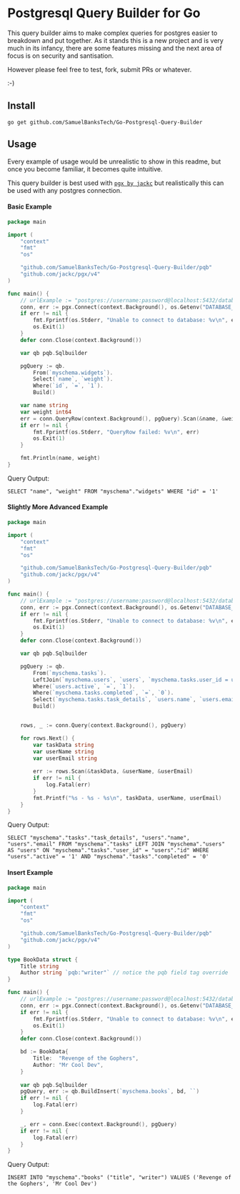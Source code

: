# Postgresql Query Builder for Go

This query builder aims to make complex queries for postgres easier to breakdown and put together. As it stands this is a new project and is very much in its infancy, there are some features missing and the next area of focus is on security and santisation. 

However please feel free to test, fork, submit PRs or whatever. 

:-)

## Install

`go get github.com/SamuelBanksTech/Go-Postgresql-Query-Builder`

## Usage

Every example of usage would be unrealistic to show in this readme, but once you become familiar, it becomes quite intuitive. 

This query builder is best used with [`pgx by jackc`](https://github.com/jackc/pgx) but realistically this can be used with any postgres connection.

#### Basic Example
```go
package main

import (
	"context"
	"fmt"
	"os"

	"github.com/SamuelBanksTech/Go-Postgresql-Query-Builder/pqb"
	"github.com/jackc/pgx/v4"
)

func main() {
	// urlExample := "postgres://username:password@localhost:5432/database_name"
	conn, err := pgx.Connect(context.Background(), os.Getenv("DATABASE_URL"))
	if err != nil {
		fmt.Fprintf(os.Stderr, "Unable to connect to database: %v\n", err)
		os.Exit(1)
	}
	defer conn.Close(context.Background())

	var qb pqb.Sqlbuilder

	pgQuery := qb.
		From(`myschema.widgets`).
		Select(`name`, `weight`).
		Where(`id`, `=`, `1`).
		Build()

	var name string
	var weight int64
	err = conn.QueryRow(context.Background(), pgQuery).Scan(&name, &weight)
	if err != nil {
		fmt.Fprintf(os.Stderr, "QueryRow failed: %v\n", err)
		os.Exit(1)
	}

	fmt.Println(name, weight)
}
```
Query Output:

`SELECT "name", "weight" FROM "myschema"."widgets" WHERE "id" = '1'`



#### Slightly More Advanced Example
```go
package main

import (
	"context"
	"fmt"
	"os"

	"github.com/SamuelBanksTech/Go-Postgresql-Query-Builder/pqb"
	"github.com/jackc/pgx/v4"
)

func main() {
	// urlExample := "postgres://username:password@localhost:5432/database_name"
	conn, err := pgx.Connect(context.Background(), os.Getenv("DATABASE_URL"))
	if err != nil {
		fmt.Fprintf(os.Stderr, "Unable to connect to database: %v\n", err)
		os.Exit(1)
	}
	defer conn.Close(context.Background())

	var qb pqb.Sqlbuilder

	pgQuery := qb.
		From(`myschema.tasks`).
		LeftJoin(`myschema.users`, `users`, `myschema.tasks.user_id = users.id`).
		Where(`users.active`, `=`, `1`).
		Where(`myschema.tasks.completed`, `=`, `0`).
		Select(`myschema.tasks.task_details`, `users.name`, `users.email`).
		Build()


	rows, _ := conn.Query(context.Background(), pgQuery)

	for rows.Next() {
		var taskData string
		var userName string
		var userEmail string
		
		err := rows.Scan(&taskData, &userName, &userEmail)
		if err != nil {
			log.Fatal(err)
		}
		fmt.Printf("%s - %s - %s\n", taskData, userName, userEmail)
	}
}
```
Query Output:

`SELECT "myschema"."tasks"."task_details", "users"."name", "users"."email" FROM "myschema"."tasks" LEFT JOIN "myschema"."users" AS "users" ON "myschema"."tasks"."user_id" = "users"."id" WHERE "users"."active" = '1' AND "myschema"."tasks"."completed" = '0'`


#### Insert Example
```go
package main

import (
	"context"
	"fmt"
	"os"

	"github.com/SamuelBanksTech/Go-Postgresql-Query-Builder/pqb"
	"github.com/jackc/pgx/v4"
)

type BookData struct {
	Title string
	Author string `pqb:"writer"` // notice the pqb field tag override
}

func main() {
	// urlExample := "postgres://username:password@localhost:5432/database_name"
	conn, err := pgx.Connect(context.Background(), os.Getenv("DATABASE_URL"))
	if err != nil {
		fmt.Fprintf(os.Stderr, "Unable to connect to database: %v\n", err)
		os.Exit(1)
	}
	defer conn.Close(context.Background())

	bd := BookData{
		Title:  "Revenge of the Gophers",
		Author: "Mr Cool Dev",
	}
	
	var qb pqb.Sqlbuilder
	pgQuery, err := qb.BuildInsert(`myschema.books`, bd, ``)
	if err != nil {
		log.Fatal(err)
    }

	_, err = conn.Exec(context.Background(), pgQuery)
	if err != nil {
		log.Fatal(err)
    }
}
```
Query Output:

`INSERT INTO "myschema"."books" ("title", "writer") VALUES ('Revenge of the Gophers', 'Mr Cool Dev') `
